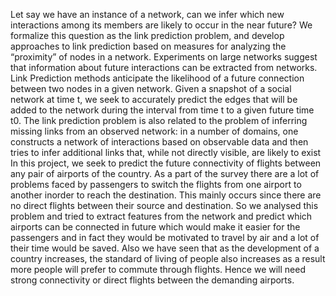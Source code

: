 Let say we have an instance of a network, can we infer which new interactions among its members are likely to occur in the near future? We formalize this question as the link prediction problem, and develop approaches to link prediction based on measures for analyzing the “proximity” of nodes in a network. Experiments on large networks suggest that information about future interactions can be extracted from networks. Link Prediction methods anticipate the likelihood of a future connection between two nodes in a given network. Given a snapshot of a social network at time t, we seek to accurately predict the edges that will be added to the network during the interval from time t to a given future time t0. The link prediction problem is also related to the problem of inferring missing links from an observed network: in a number of domains, one constructs a network of interactions based on observable data and then tries to infer additional links that, while not directly visible, are likely to exist In this project, we seek to predict the future connectivity of flights between any pair of airports of the country. As a part of the survey there are a lot of problems faced by passengers to switch the flights from one airport to another inorder to reach the destination. This mainly occurs since there are no direct flights between their source and destination. So we analysed this problem and tried to extract features from the network and predict which airports can be connected in future which would make it easier for the passengers and in fact they would be motivated to travel by air and a lot of their time would be saved. Also we have seen that as the development of a country increases, the standard of living of people also increases as a result more people will prefer to commute through flights. Hence we will need strong connectivity or direct flights between the demanding airports.
